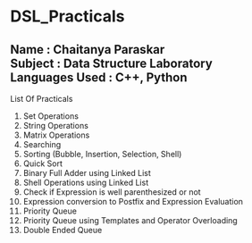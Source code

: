 # DSL_Practicals
Name : Chaitanya Paraskar<br>
Subject : Data Structure Laboratory<br>
Languages Used : C++, Python<br>
---
List Of Practicals
1. Set Operations
2. String Operations
3. Matrix Operations
4. Searching
5. Sorting (Bubble, Insertion, Selection, Shell)
6. Quick Sort
7. Binary Full Adder using Linked List
8. Shell Operations using Linked List
9. Check if Expression is well parenthesized or not
10. Expression conversion to Postfix and Expression Evaluation
11. Priority Queue
12. Priority Queue using Templates and Operator Overloading
13. Double Ended Queue
